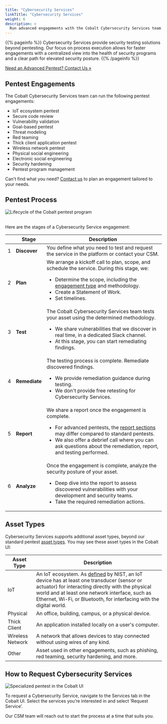 ```yaml
---
title: "Cybersecurity Services"
linkTitle: "Cybersecurity Services"
weight: 6
description: >
  Run advanced engagements with the Cobalt Cybersecurity Services team.
---
```


{{% pageinfo %}}
Cybersecurity Services provide security testing solutions beyond pentesting. Our focus on process execution allows for faster engagements with a centralized view into the health of security programs and a clear path for elevated security posture.
{{% /pageinfo %}}

<a class="btn btn-outline-primary rounded" href="mailto:professional_services@cobalt.io" target="_blank">Need an Advanced Pentest? Contact Us »</a>

## Pentest Engagements

The Cobalt Cybersecurity Services team can run the following pentest engagements:

- IoT ecosystem pentest
- Secure code review
- Vulnerability validation
- Goal-based pentest
- Threat modeling
- Red teaming
- Thick client application pentest
- Wireless network pentest
- Physical social engineering
- Electronic social engineering
- Security hardening
- Pentest program management

Can't find what you need? [Contact us](mailto:professional_services@cobalt.io) to plan an engagement tailored to your needs.

<!--
## Pentest Methodologies

We follow pentest methodologies based on the industry best practices. Learn more about each methodology:

- IoT ecosystem testing
- Thick client application testing
- Wireless network testing
- Physical testing
- Threat modeling
- Phishing
- Red teaming
- Security hardening
- Secure code review
-->

## Pentest Process

![Lifecycle of the Cobalt pentest program](/deepdive/PentestProcessFlow.png "Lifecycle of the Cobalt pentest program")
<br><br>

Here are the stages of a Cybersecurity Service engagement:

| | Stage | Description |
|---|---|---|
| 1 | **Discover** | You define what you need to test and request the service in the platform or contact your CSM.  |
| 2 | **Plan** | We arrange a kickoff call to plan, scope, and schedule the service. During this stage, we:<ul><li>Determine the scope, including the [engagement type](#pentest-engagements) and  methodology.</li><li>Create a Statement of Work.</li><li>Set timelines.</li></ul> |
| 3 | **Test** | The Cobalt Cybersecurity Services team tests your asset using the determined methodology.<ul><li>We share vulnerabilities that we discover in real time, in a dedicated Slack channel.</li><li>At this stage, you can start remediating findings.</li></ul> |
| 4 | **Remediate** | The testing process is complete. Remediate discovered findings.<ul><li>We provide remediation guidance during testing.</li><li>We don't provide free retesting for Cybersecurity Services.</li></ul> |
| 5 | **Report** | We share a report once the engagement is complete.<ul><li>For advanced pentests, the [report sections](/platform-deep-dive/pentests/reports/report-contents/) may differ compared to standard pentests.</li><li>We also offer a debrief call where you can ask questions about the remediation, report, and testing performed.</li></ul> |
| 6 | **Analyze** | Once the engagement is complete, analyze the security posture of your asset.<ul><li>Deep dive into the report to assess discovered vulnerabilities with your development and security teams.</li><li>Take the required remediation actions.</li></ul> |

## Asset Types

Cybersecurity Services supports additional asset types, beyond our standard pentest [asset types](/platform-deep-dive/assets/asset-types/). You may see these asset types in the Cobalt UI:

| Asset Type | Description |
|---|---|
| IoT | An IoT ecosystem. As [defined](https://csrc.nist.gov/glossary/term/iot_device) by NIST, an IoT device has at least one transducer (sensor or actuator) for interacting directly with the physical world and at least one network interface, such as Ethernet, Wi-Fi, or Bluetooth, for interfacing with the digital world. |
| Physical | An office, building, campus, or a physical device. |
| Thick Client | An application installed locally on a user's computer. |
| Wireless Network | A network that allows devices to stay connected without using wires of any kind. |
| Other | Asset used in other engagements, such as phishing, red teaming, security hardening, and more.

## How to Request Cybersecurity Services

![Specialized pentest in the Cobalt UI](/profservices/specialized-pentest-label.png "Specialized pentest in the Cobalt UI")

To request a Cybersecurity Service, navigate to the Services tab in the Cobalt UI. Select the services you’re interested in and select ‘Request Service’.

Our CSM team will reach out to start the process at a time that suits you.
